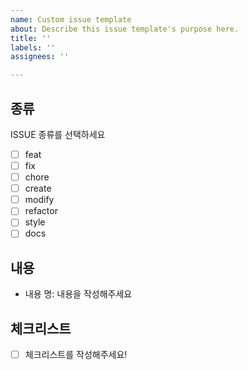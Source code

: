 ```yaml
---
name: Custom issue template
about: Describe this issue template's purpose here.
title: ''
labels: ''
assignees: ''

---
```


## 종류  

ISSUE 종류를 선택하세요

- [ ] feat
- [ ] fix
- [ ] chore
- [ ] create
- [ ] modify
- [ ] refactor
- [ ] style
- [ ] docs

## 내용  

- 내용 명: 내용을 작성해주세요 

##  체크리스트

- [ ]  체크리스트를 작성해주세요!
